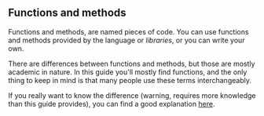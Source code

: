 ## Functions and methods

Functions and methods, are named pieces of code. You can use functions and methods provided by the language or *libraries*, or you can write your own.

There are differences between functions and methods, but those are mostly academic in nature. In this guide you'll mostly find functions, and the only thing to keep in mind is that many people use these terms interchangeably. 

If you really want to know the difference (warning, requires more knowledge than this guide provides), you can find a good explanation [here](https://www.quora.com/Whats-the-difference-between-a-method-and-function-in-Python-I-have-Googled-and-found-contradicting-views-Some-seem-to-use-them-interchangeably-Can-you-give-an-example-in-code-to-clarify/answer/Jim-Dennis-1?srid=3yos).